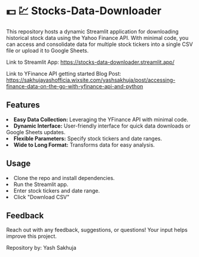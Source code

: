 # 💵 💹 Stocks-Data-Downloader

This repository hosts a dynamic Streamlit application for downloading historical stock data using the Yahoo Finance API. With minimal code, you can access and consolidate data for multiple stock tickers into a single CSV file or upload it to Google Sheets.

Link to Streamlit App: https://stocks-data-downloader.streamlit.app/

Link to YFinance API getting started Blog Post: https://sakhujayashofficia.wixsite.com/yashsakhuja/post/accessing-finance-data-on-the-go-with-yfinance-api-and-python



## Features
<li><b>Easy Data Collection:</b> Leveraging the YFinance API with minimal code.</li>
<li><b>Dynamic Interface:</b> User-friendly interface for quick data downloads or Google Sheets updates.</li>
<li><b>Flexible Parameters:</b> Specify stock tickers and date ranges.</li>
<li><b>Wide to Long Format:</b> Transforms data for easy analysis.</li>


## Usage
<li> Clone the repo and install dependencies. </li>
<li>Run the Streamlit app.</li>
<li>Enter stock tickers and date range.</li>
<li>Click "Download CSV"


## Feedback
Reach out with any feedback, suggestions, or questions! Your input helps improve this project.


Repository by: Yash Sakhuja
